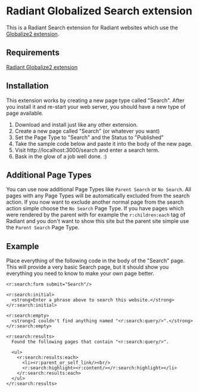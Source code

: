 # Radiant Globalized Search extension

This is a Radiant Search extension for Radiant websites which use the [Globalize2 extension](http://github.com/Aissac/radiant-globalize2-extension).

## Requirements
  [Radiant Globalize2 extension](http://github.com/Aissac/radiant-globalize2-extension)

## Installation

This extension works by creating a new page type called "Search".  After you 
install it and re-start your web server, you should have a new type of page 
available.

1. Download and install just like any other extension.
2. Create a new page called "Search" (or whatever you want)
3. Set the Page Type to "Search" and the Status to "Published"
4. Take the sample code below and paste it into the body of the new page.
5. Visit http://localhost:3000/search and enter a search term.
6. Bask in the glow of a job well done.  :)

## Additional Page Types

You can use now additional Page Types like `Parent Search` or `No Search`. All pages with any Page Types will be automatically excluded from the search action. If you now want to exclude another normal page from the search action simple choose the `No Search` Page Type.
If you have pages which were rendered by the parent with for example the `r:children:each` tag of Radiant and you don't want to show this site but the parent site simple use the `Parent Search` Page Type.

## Example
Place everything of the following code in the body of the "Search" page.  This 
will provide a very basic Search page, but it should show you everything you
need to know to make your own page better.

    <r:search:form submit="Search"/>

    <r:search:initial>
      <strong>Enter a phrase above to search this website.</strong>
    </r:search:initial>

    <r:search:empty>
      <strong>I couldn't find anything named "<r:search:query/>".</strong>
    </r:search:empty>

    <r:search:results>
      Found the following pages that contain "<r:search:query/>".

      <ul>
        <r:search:results:each>
          <li><r:parent_or_self_link/><br/>
          <r:search:highlight><r:content/></r:search:highlight></li>
        </r:search:results:each>
      </ul>
    </r:search:results>
    